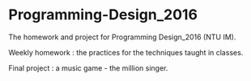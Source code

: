 # Programming-Design_2016
The homework and project for Programming Design_2016 (NTU IM).

Weekly homework : the practices for the techniques taught in classes.

Final project : a music game - the million singer.
